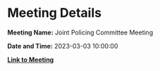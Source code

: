 # Meeting Details

**Meeting Name:** Joint Policing Committee Meeting

**Date and Time:** 2023-03-03 10:00:00

**[Link to Meeting](https://www.limerick.ie/council/whats-on/joint-policing-committee-meeting-17)**
